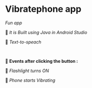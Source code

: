 # Vibratephone app

*Fun app*

🔴 *It is Built using Java in Android Studio*
>
🔴 *Text-to-speach*


<br/>

🔴 **Events after clicking the button :**
>
🍁 *Flashlight turns ON*
>
🍁 *Phone starts Vibrating* 

 
